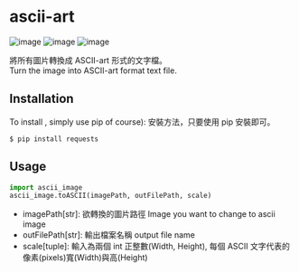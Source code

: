 ascii-art
==============================
![image](https://img.shields.io/pypi/v/ascii_image.svg)
![image](https://img.shields.io/pypi/l/ascii_image.svg)
![image](https://img.shields.io/pypi/pyversions/ascii_image.svg)

將所有圖片轉換成 ASCII-art 形式的文字檔。  
Turn the image into ASCII-art format text file.

## Installation
To install , simply use pip of course):
安裝方法，只要使用 pip 安裝即可。
```{.sourceCode .bash}
$ pip install requests
```

## Usage
```python
import ascii_image
ascii_image.toASCII(imagePath, outFilePath, scale)
````
+ imagePath[str]: 欲轉換的圖片路徑 Image you want to change to ascii image
+ outFilePath[str]: 輸出檔案名稱 output file name
+ scale[tuple]: 輸入為兩個 int 正整數(Width, Height), 每個 ASCII 文字代表的像素(pixels)寬(Width)與高(Height)
